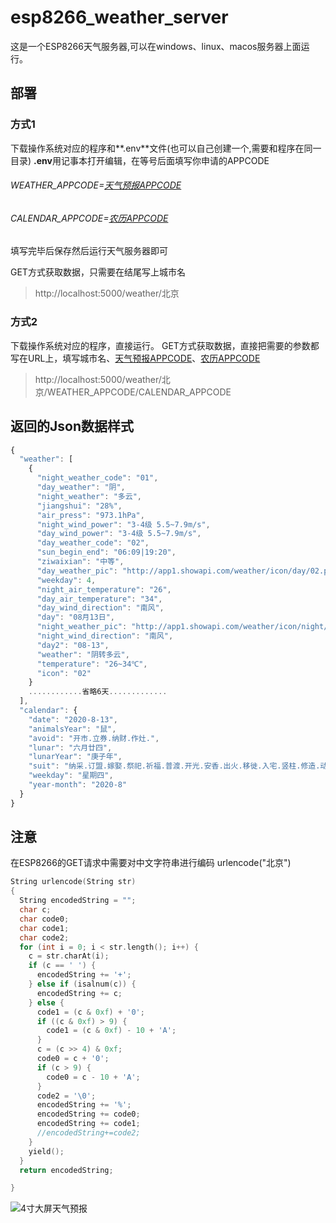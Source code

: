 
# esp8266_weather_server
这是一个ESP8266天气服务器,可以在windows、linux、macos服务器上面运行。

## 部署

### 方式1
下载操作系统对应的程序和**.env**文件(也可以自己创建一个,需要和程序在同一目录)
**.env**用记事本打开编辑，在等号后面填写你申请的APPCODE

###### WEATHER_APPCODE=[天气预报APPCODE](https://market.aliyun.com/products/57126001/cmapi014123.html)
###### CALENDAR_APPCODE=[农历APPCODE](https://www.juhe.cn/docs/api/id/177)

填写完毕后保存然后运行天气服务器即可

GET方式获取数据，只需要在结尾写上城市名

> http://localhost:5000/weather/北京

### 方式2
下载操作系统对应的程序，直接运行。
GET方式获取数据，直接把需要的参数都写在URL上，填写城市名、[天气预报APPCODE](https://market.aliyun.com/products/57126001/cmapi014123.html)、[农历APPCODE](https://www.juhe.cn/docs/api/id/177)
> http://localhost:5000/weather/北京/WEATHER_APPCODE/CALENDAR_APPCODE


## 返回的Json数据样式

```javascript
{
  "weather": [
    {
      "night_weather_code": "01",
      "day_weather": "阴",
      "night_weather": "多云",
      "jiangshui": "28%",
      "air_press": "973.1hPa",
      "night_wind_power": "3-4级 5.5~7.9m/s",
      "day_wind_power": "3-4级 5.5~7.9m/s",
      "day_weather_code": "02",
      "sun_begin_end": "06:09|19:20",
      "ziwaixian": "中等",
      "day_weather_pic": "http://app1.showapi.com/weather/icon/day/02.png",
      "weekday": 4,
      "night_air_temperature": "26",
      "day_air_temperature": "34",
      "day_wind_direction": "南风",
      "day": "08月13日",
      "night_weather_pic": "http://app1.showapi.com/weather/icon/night/01.png",
      "night_wind_direction": "南风",
      "day2": "08-13",
      "weather": "阴转多云",
      "temperature": "26~34℃",
      "icon": "02"
    }
	............省略6天.............
  ],
  "calendar": {
    "date": "2020-8-13",
    "animalsYear": "鼠",
    "avoid": "开市.立券.纳财.作灶.",
    "lunar": "六月廿四",
    "lunarYear": "庚子年",
    "suit": "纳采.订盟.嫁娶.祭祀.祈福.普渡.开光.安香.出火.移徙.入宅.竖柱.修造.动土.竖柱.上梁.起基.造屋.安门.造庙.造桥.破土.启攒.安葬.",
    "weekday": "星期四",
    "year-month": "2020-8"
  }
}

```
## 注意
在ESP8266的GET请求中需要对中文字符串进行编码
urlencode("北京")
```cpp
String urlencode(String str)
{
  String encodedString = "";
  char c;
  char code0;
  char code1;
  char code2;
  for (int i = 0; i < str.length(); i++) {
    c = str.charAt(i);
    if (c == ' ') {
      encodedString += '+';
    } else if (isalnum(c)) {
      encodedString += c;
    } else {
      code1 = (c & 0xf) + '0';
      if ((c & 0xf) > 9) {
        code1 = (c & 0xf) - 10 + 'A';
      }
      c = (c >> 4) & 0xf;
      code0 = c + '0';
      if (c > 9) {
        code0 = c - 10 + 'A';
      }
      code2 = '\0';
      encodedString += '%';
      encodedString += code0;
      encodedString += code1;
      //encodedString+=code2;
    }
    yield();
  }
  return encodedString;

}
```


![4寸大屏天气预报](https://github.com/vaemc/esp8266_weather_server/blob/master/1.png)
